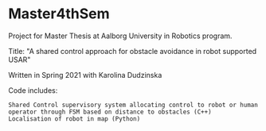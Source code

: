 # Master4thSem

Project for Master Thesis at Aalborg University in Robotics program.

Title: "A shared control approach for obstacle avoidance in robot supported USAR"

Written in Spring 2021 with Karolina Dudzinska

Code includes:

    Shared Control supervisory system allocating control to robot or human operator through FSM based on distance to obstacles (C++)
    Localisation of robot in map (Python)

